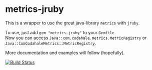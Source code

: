 metrics-jruby
=============

This is a wrapper to use the great java-library `metrics` with `jruby`.

To use, just add `gem "metrics-jruby"` to your `Gemfile`.  
Now you can access `Java::com.codahale.metrics.MetricRegistry` or
`Java::ComCodahaleMetrics::MetricRegistry`.

More documentation and examples will follow (hopefully).

[![Build Status](https://travis-ci.org/rynr/metrics-jruby.svg?branch=master)](https://travis-ci.org/rynr/metrics-jruby)
